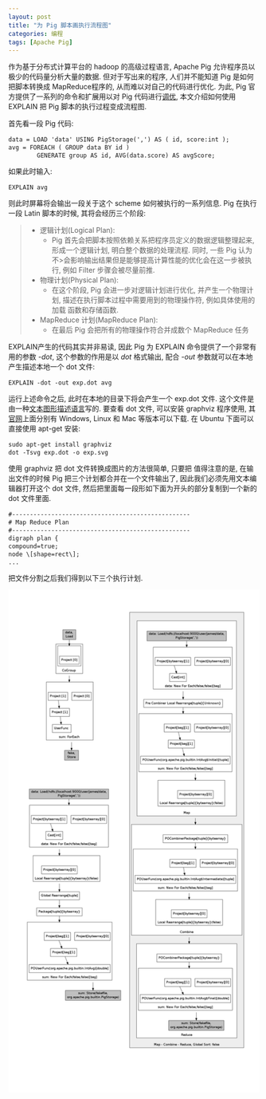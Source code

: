 ```yaml
---
layout: post
title: "为 Pig 脚本画执行流程图"
categories: 编程
tags: [Apache Pig]
---
```


作为基于分布式计算平台的 hadoop 的高级过程语言, Apache Pig 允许程序员以极少的代码量分析大量的数据. 但对于写出来的程序, 人们并不能知道 Pig 是如何把脚本转换成 MapReduce程序的, 从而难以对自己的代码进行优化. 为此, Pig 官方提供了一系列的命令和扩展用以对 Pig 代码进行[调优][efficient], 本文介绍如何使用 EXPLAIN 把 Pig 脚本的执行过程变成流程图.

首先看一段 Pig 代码:

	data = LOAD 'data' USING PigStorage(',') AS ( id, score:int );
	avg = FOREACH ( GROUP data BY id ) 
			GENERATE group AS id, AVG(data.score) AS avgScore;

如果此时输入:

	EXPLAIN avg

则此时屏幕将会输出一段关于这个 scheme 如何被执行的一系列信息. Pig 在执行一段 Latin 脚本的时候, 其将会经历三个阶段:

>* 逻辑计划(Logical Plan):
>	* Pig 首先会把脚本按照依赖关系把程序员定义的数据逻辑整理起来, 形成一个逻辑计划, 明白整个数据的处理流程. 同时, 一些 Pig 认为不>会影响输出结果但是能够提高计算性能的优化会在这一步被执行, 例如 Filter 步骤会被尽量前推.
>* 物理计划(Physical Plan):
>	* 在这个阶段, Pig 会进一步对逻辑计划进行优化, 并产生一个物理计划, 描述在执行脚本过程中需要用到的物理操作符, 例如具体使用的加载
函数和存储函数.
>* MapReduce 计划(MapReduce Plan):
>	* 在最后 Pig 会把所有的物理操作符合并成数个 MapReduce 任务

EXPLAIN产生的代码其实并非易读, 因此 Pig 为 EXPLAIN 命令提供了一个非常有用的参数 *-dot*, 这个参数的作用是以 *dot* 格式输出, 配合 *-out* 参数就可以在本地产生描述本地一个 dot 文件:

	EXPLAIN -dot -out exp.dot avg

运行上述命令之后, 此时在本地的目录下将会产生一个 exp.dot 文件. 这个文件是由一种[文本图形描述语言][dot]写的. 要查看 dot 文件, 可以安装 graphviz 程序使用, 其[官网][graphviz]上面分别有 Windows, Linux 和 Mac 等版本可以下载. 在 Ubuntu 下面可以直接使用 apt-get 安装:

	sudo apt-get install graphviz
	dot -Tsvg exp.dot -o exp.svg

使用 graphviz 把 dot 文件转换成图片的方法很简单, 只要把
值得注意的是, 在输出文件的时候 Pig 把三个计划都合并在一个文件输出了, 因此我们必须先用文本编辑器打开这个 dot 文件, 然后把里面每一段形如下面为开头的部分复制到一个新的 dot 文件里面. 

	#--------------------------------------------------
	# Map Reduce Plan                                  
	#--------------------------------------------------
	digraph plan {
	compound=true;
	node \[shape=rect\];
	...

把文件分割之后我们得到以下三个执行计划. 

![MapReduce 计划][mapreduce]





[efficient]: http://pig.apache.org/docs/r0.12.0/test.html "调试Pig"
[dot]: http://zh.wikipedia.org/wiki/DOT%E8%AF%AD%E8%A8%80 "DOT文件的WiKi"
[graphviz]: http://www.graphviz.org/ "Graphviz软件官网"

[mapreduce]: /figure/2013-12-25-explain-pig-script/exp.png "MapReduce 计划"


